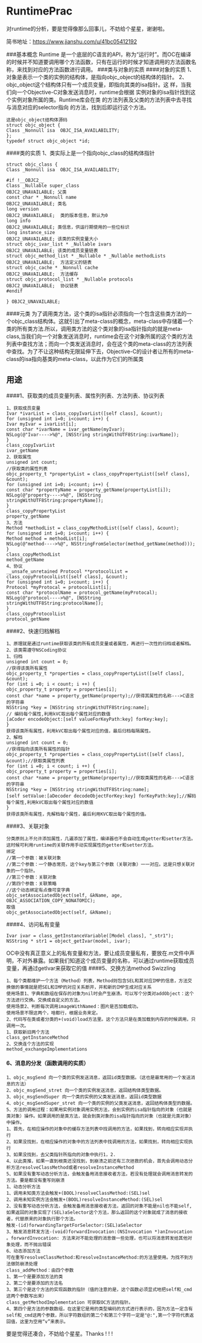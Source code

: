 # RuntimePrac
对runtime的分析，要是觉得像那么回事儿，不妨给个星星，谢谢啦。

简书地址：https://www.jianshu.com/u/41bc05412192

###基本概念
Runtime 是一个底层的C语言的API，称为“运行时”。而OC在编译的时候并不知道要调用哪个方法函数，只有在运行的时候才知道调用的方法函数名称，来找到对应的方法函数进行调用。
###类与对象的实质
####对象的实质
1、对象是表示一个类的实例的结构体，是指向objc_object的结构体的指针。
2、objc_object这个结构体只有一个成员变量，即指向其类的isa指针。这
样，当我们向一个Objective-C对象发送消息时，runtime会根据
实例对象的isa指针找到这个实例对象所属的类。Runtime库会在类
的方法列表及父类的方法列表中去寻找与消息对应的selector指向
的方法，找到后即运行这个方法。
```
这是objc_object结构体源码
struct objc_object {
Class _Nonnull isa  OBJC_ISA_AVAILABILITY;
};
typedef struct objc_object *id;
```
####类的实质
1、类实际上是一个指向objc_class的结构体指针
```
struct objc_class {
Class _Nonnull isa  OBJC_ISA_AVAILABILITY;

#if !__OBJC2__
Class _Nullable super_class                              OBJC2_UNAVAILABLE; 父类
const char * _Nonnull name                               OBJC2_UNAVAILABLE; 类名
long version                                             OBJC2_UNAVAILABLE;  类的版本信息，默认为0
long info                                                OBJC2_UNAVAILABLE; 类信息，供运行期使用的一些位标识
long instance_size                                       OBJC2_UNAVAILABLE; 该类的实例变量大小
struct objc_ivar_list * _Nullable ivars                  OBJC2_UNAVAILABLE; 该类的成员变量链表
struct objc_method_list * _Nullable * _Nullable methodLists   OBJC2_UNAVAILABLE;  方法定义的链表
struct objc_cache * _Nonnull cache                       OBJC2_UNAVAILABLE;  方法缓存
struct objc_protocol_list * _Nullable protocols          OBJC2_UNAVAILABLE;  协议链表
#endif

} OBJC2_UNAVAILABLE;
```
####元类
为了调用类方法，这个类的isa指针必须指向一个包含这些类方法的一个objc_class结构体。这就引出了meta-class的概念，meta-class中存储着一个类的所有类方法.所以，调用类方法的这个类对象的isa指针指向的就是meta-class,当我们向一个对象发送消息时，runtime会在这个对象所属的这个类的方法列表中查找方法；而向一个类发送消息时，会在这个类的meta-class的方法列表中查找。为了不让这种结构无限延伸下去，Objective-C的设计者让所有的meta-class的isa指向基类的meta-class，以此作为它们的所属类

## 用途
####1、获取类的成员变量列表、属性列列表、方法列表、协议列表
```
1、获取成员变量
Ivar *ivarList = class_copyIvarList([self class], &count);
for (unsigned int i=0; i<count; i++) {
Ivar myIvar = ivarList[i];
const char *ivarName = ivar_getName(myIvar);
NSLog(@"Ivar---->%@", [NSString stringWithUTF8String:ivarName]);
}
class_copyIvarList
ivar_getName
2、获取属性
unsigned int count;
//获取类的属性列表
objc_property_t *propertyList = class_copyPropertyList([self class], &count);
for (unsigned int i=0; i<count; i++) {
const char *propertyName = property_getName(propertyList[i]);
NSLog(@"property---->%@", [NSString stringWithUTF8String:propertyName]);
}
class_copyPropertyList
property_getName
3、方法
Method *methodList = class_copyMethodList([self class], &count);
for (unsigned int i=0; i<count; i++) {
Method method = methodList[i];
NSLog(@"method---->%@", NSStringFromSelector(method_getName(method)));
}
class_copyMethodList
method_getName
4、协议
__unsafe_unretained Protocol **protocolList = class_copyProtocolList([self class], &count);
for (unsigned int i=0; i<count; i++) {
Protocol *myProtocal = protocolList[i];
const char *protocolName = protocol_getName(myProtocal);
NSLog(@"protocol---->%@", [NSString stringWithUTF8String:protocolName]);
}
class_copyProtocolList
protocol_getName
```
####2、快速归档解档
```
1、原理就是通过runtime获取该类的所有成员变量或者属性，再进行一次性的归档或者解档。
2、该类需遵守NSCoding协议
1、归档
unsigned int count = 0;
//获得该类所有属性
objc_property_t *properties = class_copyPropertyList([self class], &count);
for (int i =0; i < count; i ++) {
objc_property_t property = properties[i];
const char *name = property_getName(property);//获得其属性的名称--->C语言的字符串
NSString *key = [NSString stringWithUTF8String:name];
// 编码每个属性,利用kVC取出每个属性对应的数值
[aCoder encodeObject:[self valueForKeyPath:key] forKey:key];
}
获得该类所有属性，利用kVC取出每个属性对应的值，最后归档每隔属性。
2、解档
unsigned int count = 0;
//获得指向该类所有属性的指针
objc_property_t *properties = class_copyPropertyList([self class], &count);//获取类属性列表
for (int i =0; i < count; i ++) {
objc_property_t property = properties[i];
const char *name = property_getName(property);//获取类属性的名称--->C语言的字符串
NSString *key = [NSString stringWithUTF8String:name];
[self setValue:[aDecoder decodeObjectForKey:key] forKeyPath:key];//解码每个属性,利用kVC取出每个属性对应的数值
}
获得该类所有属性，先解档每个属性，最后利用KVC取出每个属性的值。
```
####3、关联对象
```
分类原则上不允许添加属性，几遍添加了属性，编译器也不会自动生成getter和setter方法。这时候可利用runtime的关联作用手动实现属性的getter和setter方法。
绑定
//第一个参数：被关联对象
//第二个参数：一个静态常亮，这个key与第三个参数（关联对象）一一对应。这是只想关联对象的一个指针。
//第三个参数：关联对象
//第四个参数：关联策略
//这个动态绑定有点像可变字典
objc_setAssociatedObject(self, &kName, age, OBJC_ASSOCIATION_COPY_NONATOMIC);
取值
objc_getAssociatedObject(self, &kName);
```
####4、访问私有变量
```
Ivar ivar = class_getInstanceVariable([Model class], "_str1");
NSString * str1 = object_getIvar(model, ivar);
```
OC中没有真正意义上的私有变量和方法，要让成员变量私有，要放在.m文件中声明，不对外暴露。如果我们知道这个成员变量的名称，可以通过runtime获取成员变量，再通过getIvar来获取它的值
####5、交换方法method Swizzling
```
1、每个类都维护一个方法（Method）列表，Method则包含SEL和其对应IMP的信息，方法交换做的事情就是把SEL和IMP的对应关系断开，并和新的IMP生成对应关系
使用场景1、字典和数组在保存的对象为nil时会产生崩溃。可以写个分类对addObject：这个方法进行交换。交换成自定义的方法。
使用场景2、判断每次调用imageWithNamed：图片是否加载成功。
使用场景不限这两个，啥都行，根据业务来定。
2、代码写在类或者分类的+(void)load方法里。这个方法只是在类加载到内存的时候调用，只调用一次。
1、获取新旧两个方法
class_getInstanceMethod
2、交换连个方法的实现
method_exchangeImplementations
```
#### 6、消息的分发（函数调用的实质）
```
1、objc_msgSend 向一个类的实例发送消息，返回id类型数据。（这也是最常用的一个发送消息的方法）
2、objc_msgSend_stret 向一个类的实例发送消息，返回结构体类型数据。
3、objc_msgSendSuper 向一个类的实例的父类发送消息，返回id类型数据
4、objc_msgSendSuper_stret 向一个类的实例的父类发送消息，返回结构体类型的数据。
5、方法的调用过程：如果用实例对象调用实例方法，会到实例的isa指针指向的对象（也就是类对象）操作。如果调用的是类方法，就会到类对象的isa指针指向的对象（也就是元类对象）中操作。
1、首先，在相应操作的对象中的缓存方法列表中找调用的方法，如果找到，转向相应实现并执行
2、如果没找到，在相应操作的对象中的方法列表中找调用的方法，如果找到，转向相应实现执行
3、如果没找到，去父类指针所指向的对象中执行1，2.
4、以此类推，如果一直到根类还没找到，到崩溃之前还有三次拯救的机会，首先会调用动态分析方法resolveClassMethod或者resolveInstanceMethod
5、如果没有重写动态分析方法，会触发备用消息接收者方法，若没有处理就会调用消息转发的方法。要是都没有重写则崩溃
1、动态分析方法
1、调用未知类方法会触发+(BOOL)resolveClassMethod:(SEL)sel
2、调用未知实例方法会触发+(BOOL)resolveInstanceMethod:(SEL)sel
2、没有重写动态分析方法，会触发备用消息接收者方法，返回的对象不能是nil也不能self,如果返回的对象实现了(SEL)aSelector这个方法，那么返回的这个对象就成了消息的接收者，代替原来的对象执行那个方法。
触发-(id)forwardingTargetForSelector:(SEL)aSelector
3、触发消息转发方法-(void)forwardInvocation:(NSInvocation *)anInvocation 。forwardInvocation: 方法来对不能处理的消息做一些处理，也可以将消息转发给其他对象处理，而不抛出错误
6、动态添加方法
可在重写resolveClassMethod:和resolveInstanceMethod:的方法里使用。为找不到方法做防崩溃处理
class_addMethod：由四个参数
1、第一个是要添加方法的类
2、第二个是要添加的方法名
3、第三个是这个方法的实现函数的指针（值的注意的是，这个函数必须显式地把self和_cmd这两个参数写出来）
class_getMethodImplementation 可获取OC方法的指针。
4、第四个是方法的参数数组，在这里它是用的类型编码的方式进行表示的，因为方法一定含有self和_cmd这两个参数，所以字符数组的第二个和第三个字符一定是"@:",第一个字符代表返回值，这里为空用“v”来表示。
```

要是觉得还凑合，不妨给个星星。Thanks ! ! !









